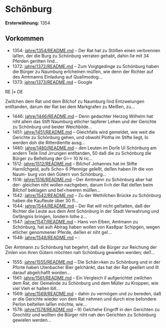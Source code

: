 # Schönburg

**Ersterwähnung:** 1354

## Vorkommen
- 1354: [jahre/1354/README.md](../jahre/1354/README.md) – Der Rat hat zu Stößen einen verbrennen laſſen, der
die Burg zu Schönburg verraten gehabt, dahin ſie mit
34 Pferden geritten ſind...
- 1372: [jahre/1372/README.md](../jahre/1372/README.md) – Zum Voigtgedinge zu Schönburg haben die Bürger
zu Naumburg erſcheinen müſſen, wie denn der Richter
auf des Amtmanns Einladung auf Quaſimodog...
- 1373: [jahre/1373/README.md](../jahre/1373/README.md) – Google


RE |» OE

Zwiſchen dem Rat und dem Biſchof zu Naumburg
ſind Entzweiungen entſtanden, darum der Rat bei dem
Markgrafen zu Meißen, zu...
- 1446: [jahre/1446/README.md](../jahre/1446/README.md) – Denn gedachter Herzog Wilhelm hat niht allein das
Stift Naumburg etlicher tapferer Lehen und der Gerichte
zu Schönburg und beider Weichbilde...
- 1451: [jahre/1451/README.md](../jahre/1451/README.md) – Gleichfalls wird gemeldet, wie weit die Gerichte
zu Schönburg gehen, und obwohl Plotha im Stifte liegt,
ſo werden doh die Ritterdienſte ausg...
- 1480: [jahre/1480/README.md](../jahre/1480/README.md) – den Leuten im Dorſe
Ul Schönburg am andern Teile ſind Jrrungen entſtanden,
50 daß die zu Schönburg die Bürger zu Beſtellung der G==
10 N ric...
- 1512: [jahre/1512/README.md](../jahre/1512/README.md) – Biſchof Johannes hat im Stifte Harniſchgeld, aufs
Scho> 6 Pfennige geſeßt, deſſen haben ſih die von Naum-
burg von den Gütern von Schönburg...
- 1516: [jahre/1516/README.md](../jahre/1516/README.md) – Der Amtmann zu Schönburg aber hat der-
gleichen niht wollen nachgeben, darum ſi<h der Rat deſſen
beim Biſchof beklagen und beſ<hweren müſſen...
- 1542: [jahre/1542/README.md](../jahre/1542/README.md) – Zu der Wethiſchen Brücke zu Schönburg haben die
Kaufleute über 30 fl...
- 1544: [jahre/1544/README.md](../jahre/1544/README.md) – Der Rat will nicht geſtatten, daß der Richter die Leute
aus dem Amt Schönburg in der Stadt Verwahrung und
Gefängnis bringen, ſondern ſolhe z...
- 1547: [jahre/1547/README.md](../jahre/1547/README.md) – Hans von Elben, Amtmann zu Schönburg, hat auh
Abtrag haben wollen von Kas8par Schipgen, wegen etlicher
genommener Pferde, deſſen er niht geſ...
- 1548: [jahre/1548/README.md](../jahre/1548/README.md) – :

Der Amtmann zu Schönburg hat begehrt, daß die
Bürger zur Reichung der Zinſen von ihren Gütern
möchten nah Schönburg gewieſen werden; deſſ...
- 1555: [jahre/1555/README.md](../jahre/1555/README.md) – Die Schän>ken zu Schönburg und in der Pforte haben
Utenbacher Bier geſchänkt, das hat der Rat geeiſert und
iſt darauf abgeſchafſt worden...
- 1561: [jahre/1561/README.md](../jahre/1561/README.md) – Ein Vergleich iſ aufgerichtet zwiſchen dem Rat, der
Gemeinde zu Schönburg und dem Müller zu Kroppen,
wie viel Vieh er halten ſóll...
- 1569: [jahre/1569/README.md](../jahre/1569/README.md) – dahin zu vermögen und zu bereden, daß er die Gerichte
wieder von dem Rat nehmen und durch eine beſondere
Perſon beſtellen laſſen möchte, wie...
- 1578: [jahre/1578/README.md](../jahre/1578/README.md) – 9) Geſchehe Eingriff in den Gerichten zu Grochlitz
und wollten die Bürger niht nah den Gerichten zu
Schönburg gewieſen werden...
